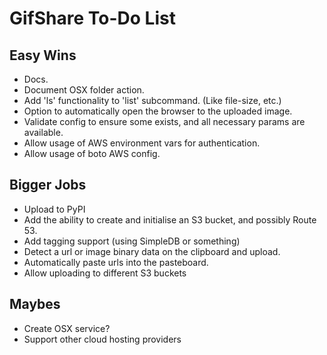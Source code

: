 GifShare To-Do List
===================

Easy Wins
---------
* Docs.
* Document OSX folder action.
* Add 'ls' functionality to 'list' subcommand. (Like file-size, etc.)
* Option to automatically open the browser to the uploaded image.
* Validate config to ensure some exists, and all necessary params are available.
* Allow usage of AWS environment vars for authentication.
* Allow usage of boto AWS config.

Bigger Jobs
-----------
* Upload to PyPI
* Add the ability to create and initialise an S3 bucket, and possibly Route 53.
* Add tagging support (using SimpleDB or something)
* Detect a url or image binary data on the clipboard and upload.
* Automatically paste urls into the pasteboard.
* Allow uploading to different S3 buckets

Maybes
------
* Create OSX service?
* Support other cloud hosting providers
